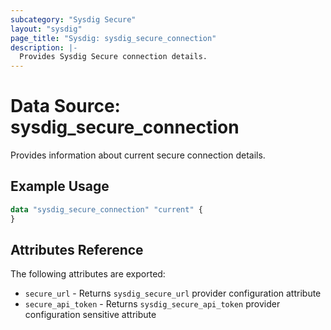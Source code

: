 ```yaml
---
subcategory: "Sysdig Secure"
layout: "sysdig"
page_title: "Sysdig: sysdig_secure_connection"
description: |-
  Provides Sysdig Secure connection details.
---
```


# Data Source: sysdig_secure_connection

Provides information about current secure connection details.

## Example Usage

```terraform
data "sysdig_secure_connection" "current" {
}
```

## Attributes Reference

The following attributes are exported:

* `secure_url` - Returns `sysdig_secure_url` provider configuration attribute
* `secure_api_token` - Returns `sysdig_secure_api_token` provider configuration sensitive attribute